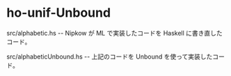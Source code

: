 # ho-unif-Unbound

src/alphabetic.hs
-- Nipkow が ML で実装したコードを Haskell に書き直したコード。

src/alphabeticUnbound.hs
-- 上記のコードを Unbound を使って実装したコード。
